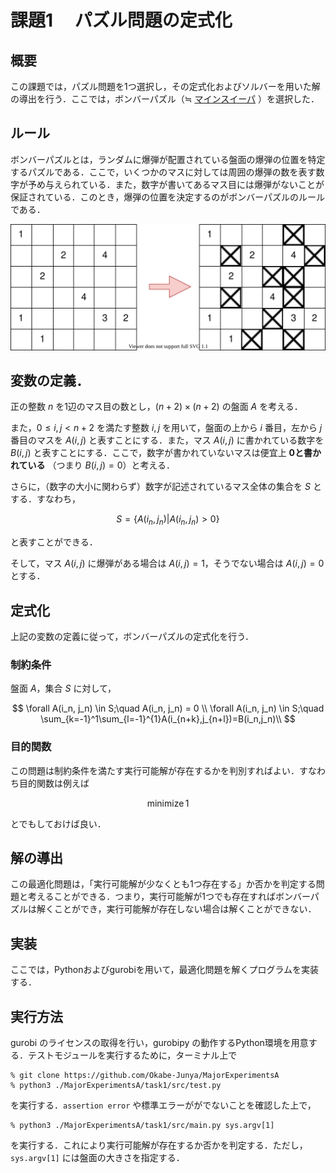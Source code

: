 # 課題1　 パズル問題の定式化

## 概要

この課題では，パズル問題を1つ選択し，その定式化およびソルバーを用いた解の導出を行う．ここでは，ボンバーパズル（≒ [マインスイーパ](https://en.wikipedia.org/wiki/Minesweeper_(video_game)) ）を選択した．

## ルール

ボンバーパズルとは，ランダムに爆弾が配置されている盤面の爆弾の位置を特定するパズルである．ここで，いくつかのマスに対しては周囲の爆弾の数を表す数字が予め与えられている．また，数字が書いてあるマス目には爆弾がないことが保証されている．このとき，爆弾の位置を決定するのがボンバーパズルのルールである．

![ボンバーパズルのイメージ図](./draft/fig/bomber_puzzle.svg)

## 変数の定義．

正の整数 $n$ を1辺のマス目の数とし，$(n + 2)\times (n + 2)$ の盤面 $A$ を考える．

また，$0\leq i,j < n+2$ を満たす整数 $i,j$ を用いて，盤面の上から $i$ 番目，左から $j$ 番目のマスを $A(i, j)$ と表すことにする．また，マス $A(i,j)$ に書かれている数字を $B(i,j)$ と表すことにする．ここで，数字が書かれていないマスは便宜上 **0と書かれている** （つまり $B({i,j})=0$）と考える．

さらに，（数字の大小に関わらず）数字が記述されているマス全体の集合を $S$ とする．すなわち，

$$
S = \{A(i_n,j_n)|A(i_n,j_n)>0\}
$$

と表すことができる．

そして，マス $A(i,j)$ に爆弾がある場合は $A(i, j) = 1$，そうでない場合は $A(i, j) = 0$ とする．
## 定式化

上記の変数の定義に従って，ボンバーパズルの定式化を行う．
### 制約条件

盤面 $A$，集合 $S$ に対して，

$$
\forall A(i_n, j_n) \in S;\quad A(i_n, j_n) = 0 \\
\forall A(i_n, j_n) \in S;\quad \sum_{k=-1}^1\sum_{l=-1}^{1}A(i_{n+k},j_{n+l})=B(i_n,j_n)\\
$$

### 目的関数

この問題は制約条件を満たす実行可能解が存在するかを判別すればよい．すなわち目的関数は例えば

$$
\text{minimize}\,  1
$$

とでもしておけば良い．

## 解の導出

この最適化問題は，「実行可能解が少なくとも1つ存在する」か否かを判定する問題と考えることができる．つまり，実行可能解が1つでも存在すればボンバーパズルは解くことができ，実行可能解が存在しない場合は解くことができない．

## 実装

ここでは，Pythonおよびgurobiを用いて，最適化問題を解くプログラムを実装する．

## 実行方法

gurobi のライセンスの取得を行い，gurobipy の動作するPython環境を用意する．テストモジュールを実行するために，ターミナル上で

```
% git clone https://github.com/Okabe-Junya/MajorExperimentsA
% python3 ./MajorExperimentsA/task1/src/test.py
```

を実行する．`assertion error` や標準エラーががでないことを確認した上で，


```
% python3 ./MajorExperimentsA/task1/src/main.py sys.argv[1]
```

を実行する．これにより実行可能解が存在するか否かを判定する．ただし，`sys.argv[1]` には盤面の大きさを指定する．